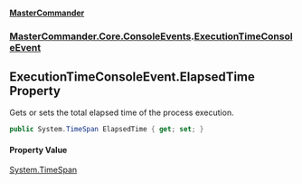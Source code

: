 #### [MasterCommander](MasterCommander.md 'MasterCommander')
### [MasterCommander.Core.ConsoleEvents](MasterCommander.md#MasterCommander.Core.ConsoleEvents 'MasterCommander.Core.ConsoleEvents').[ExecutionTimeConsoleEvent](ExecutionTimeConsoleEvent.md 'MasterCommander.Core.ConsoleEvents.ExecutionTimeConsoleEvent')

## ExecutionTimeConsoleEvent.ElapsedTime Property

Gets or sets the total elapsed time of the process execution.

```csharp
public System.TimeSpan ElapsedTime { get; set; }
```

#### Property Value
[System.TimeSpan](https://docs.microsoft.com/en-us/dotnet/api/System.TimeSpan 'System.TimeSpan')